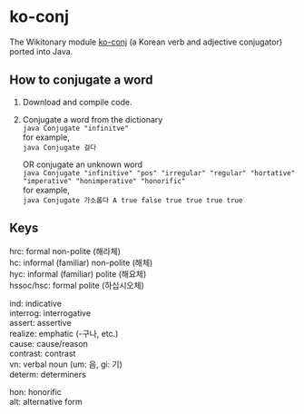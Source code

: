# ko-conj

The Wikitonary module [ko-conj](https://en.wiktionary.org/wiki/Module:ko-conj) (a Korean verb and adjective conjugator) ported into Java.

## How to conjugate a word
1. Download and compile code.
2. Conjugate a word from the dictionary  
`java Conjugate "infinitve"`  
for example,  
`java Conjugate 걸다`  

   OR conjugate an unknown word  
   `java Conjugate "infinitive" "pos" "irregular" "regular" "hortative" "imperative" "honimperative" "honorific"`  
   for example,  
   `java Conjugate 가소롭다 A true false true true true true`

## Keys
hrc: formal non-polite (해라체)  
hc: informal (familiar) non-polite (해체)  
hyc: informal (familiar) polite (해요체)  
hssoc/hsc: formal polite (하십시오체)  

ind: indicative  
interrog: interrogative  
assert: assertive  
realize: emphatic (-구나, etc.)  
cause: cause/reason  
contrast: contrast  
vn: verbal noun (um: 음, gi: 기)  
determ: determiners  

hon: honorific  
alt: alternative form  
